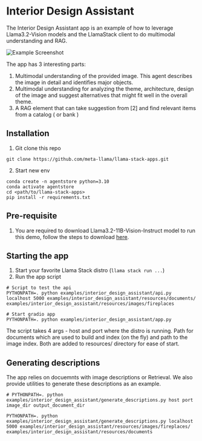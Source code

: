 # Interior Design Assistant

The Interior Design Assistant app is an example of how to leverage Llama3.2-Vision models and the LlamaStack client to do multimodal understanding and RAG.

![Example Screenshot](https://github.com/meta-llama/llama-stack-apps/blob/main/examples/interior_design_assistant/resources/demo.png)

The app has 3 interesting parts:

1. Multimodal understanding of the provided image. This agent describes the image in detail and identifies major objects.
2. Multimodal understanding for analyzing the theme, architecture, design of the image and suggest alternatives that might fit well in the overall theme.
3. A RAG element that can take suggestion from [2] and find relevant items from a catalog ( or bank )

## Installation
1. Git clone this repo
```
git clone https://github.com/meta-llama/llama-stack-apps.git
```
2. Start new env
```
conda create -n agentstore python=3.10
conda activate agentstore
cd <path/to/llama-stack-apps>
pip install -r requirements.txt
```

## Pre-requisite

1. You are required to download Llama3.2-11B-Vision-Instruct model to run this demo, follow the steps to download [here](https://github.com/meta-llama/llama-stack/blob/main/docs/cli_reference.md#step-1-get-the-models).


## Starting the app

1. Start your favorite Llama Stack distro (`llama stack run ...`)
2. Run the app script
```
# Script to test the api
PYTHONPATH=. python examples/interior_design_assistant/api.py localhost 5000 examples/interior_design_assistant/resources/documents/ examples/interior_design_assistant/resources/images/fireplaces

# Start gradio app
PYTHONPATH=. python examples/interior_design_assistant/app.py

```
The script takes 4 args - host and port where the distro is running. Path for documents which are used to build and index (on the fly) and path to the image index. Both are added to resources/ directory for ease of start.


## Generating descriptions

The app relies on docuemnts with image descriptions or Retrieval. We also provide utilities to generate these descriptions as an example.

```
# PYTHONPATH=. python examples/interior_design_assistant/generate_descriptions.py host port image_dir output_document_dir

PYTHONPATH=. python examples/interior_design_assistant/generate_descriptions.py localhost 5000 examples/interior_design_assistant/resources/images/fireplaces/ examples/interior_design_assistant/resources/documents
```
